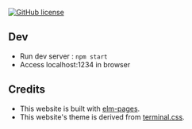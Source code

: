 [![GitHub license](https://img.shields.io/github/license/tkoyasak/tkoyasak.dev?color=blue)](https://github.com/tkoyasak/tkoyasak.dev/blob/main/LICENSE)

## Dev
- Run dev server : `npm start`
- Access localhost:1234 in browser

## Credits
- This website is built with [elm-pages](https://github.com/dillonkearns/elm-pages).
- This website's theme is derived from [terminal.css](https://github.com/Gioni06/terminal.css).
